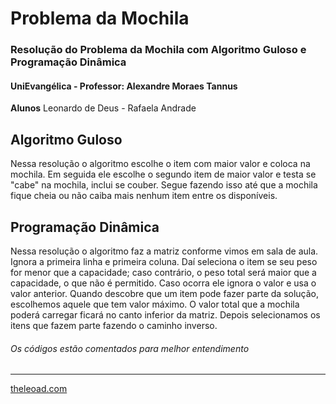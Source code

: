 # Problema da Mochila

### Resolução do Problema da Mochila com Algoritmo Guloso e Programação Dinâmica

#### UniEvangélica - Professor: Alexandre Moraes Tannus

**Alunos** Leonardo de Deus - Rafaela Andrade

## Algoritmo Guloso

Nessa resolução o algoritmo escolhe o item com maior valor e coloca na mochila. Em seguida ele escolhe o segundo item de maior valor e testa se "cabe" na mochila, inclui se couber. Segue fazendo isso até que a mochila fique cheia ou não caiba mais nenhum item entre os disponíveis.

## Programação Dinâmica

Nessa resolução o algoritmo faz a matriz conforme vimos em sala de aula. Ignora a primeira linha e primeira coluna. Daí seleciona o item se seu peso for menor que a capacidade; caso contrário, o peso total será maior que a capacidade, o que não é permitido. Caso ocorra ele ignora o valor e usa o valor anterior. Quando descobre que um item pode fazer parte da solução, escolhemos aquele que tem valor máximo. O valor total que a mochila poderá carregar ficará no canto inferior da matriz. Depois selecionamos os itens que fazem parte fazendo o caminho inverso.


###### Os códigos estão comentados para melhor entendimento

---

[theleoad.com](http://theleoad.com)
